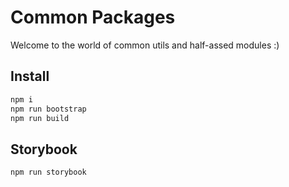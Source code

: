 # Common Packages

Welcome to the world of common utils and half-assed modules :)

## Install

```sh
npm i
npm run bootstrap
npm run build
```

## Storybook

```sh
npm run storybook
```
